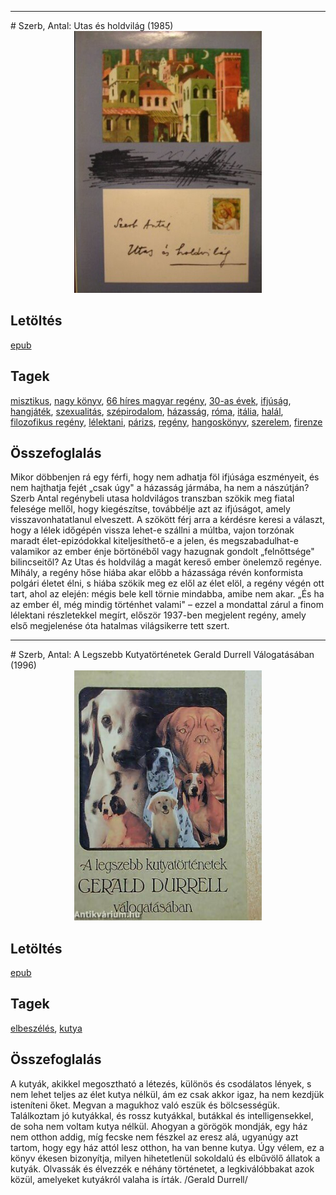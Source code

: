 <hr/>
# <a name="id_387">Szerb, Antal: Utas és holdvilág (1985)</a>
<center><img src="https://github.com/BercziSandor/calibre_lib/raw/main/main/Szerb%2C%20Antal/Utas%20es%20holdvilag%20%28387%29/cover.jpg" alt="cover" width="300"/></center>

## Letöltés
[epub](https://github.com/BercziSandor/calibre_lib/raw/main/main/Szerb%2C%20Antal/Utas%20es%20holdvilag%20%28387%29/Utas%20es%20holdvilag%20-%20Szerb%2C%20Antal.epub)

## Tagek
[misztikus](https://github.com/berczisandor/calibre_lib/blob/main/main/_tags/misztikus.md), [nagy könyv](https://github.com/berczisandor/calibre_lib/blob/main/main/_tags/nagy%20k%c3%b6nyv.md), [66 híres magyar regény](https://github.com/berczisandor/calibre_lib/blob/main/main/_tags/66%20h%c3%adres%20magyar%20reg%c3%a9ny.md), [30-as évek](https://github.com/berczisandor/calibre_lib/blob/main/main/_tags/30-as%20%c3%a9vek.md), [ifjúság](https://github.com/berczisandor/calibre_lib/blob/main/main/_tags/ifj%c3%bas%c3%a1g.md), [hangjáték](https://github.com/berczisandor/calibre_lib/blob/main/main/_tags/hangj%c3%a1t%c3%a9k.md), [szexualitás](https://github.com/berczisandor/calibre_lib/blob/main/main/_tags/szexualit%c3%a1s.md), [szépirodalom](https://github.com/berczisandor/calibre_lib/blob/main/main/_tags/sz%c3%a9pirodalom.md), [házasság](https://github.com/berczisandor/calibre_lib/blob/main/main/_tags/h%c3%a1zass%c3%a1g.md), [róma](https://github.com/berczisandor/calibre_lib/blob/main/main/_tags/r%c3%b3ma.md), [itália](https://github.com/berczisandor/calibre_lib/blob/main/main/_tags/it%c3%a1lia.md), [halál](https://github.com/berczisandor/calibre_lib/blob/main/main/_tags/hal%c3%a1l.md), [filozofikus regény](https://github.com/berczisandor/calibre_lib/blob/main/main/_tags/filozofikus%20reg%c3%a9ny.md), [lélektani](https://github.com/berczisandor/calibre_lib/blob/main/main/_tags/l%c3%a9lektani.md), [párizs](https://github.com/berczisandor/calibre_lib/blob/main/main/_tags/p%c3%a1rizs.md), [regény](https://github.com/berczisandor/calibre_lib/blob/main/main/_tags/reg%c3%a9ny.md), [hangoskönyv](https://github.com/berczisandor/calibre_lib/blob/main/main/_tags/hangosk%c3%b6nyv.md), [szerelem](https://github.com/berczisandor/calibre_lib/blob/main/main/_tags/szerelem.md), [firenze](https://github.com/berczisandor/calibre_lib/blob/main/main/_tags/firenze.md)

## Összefoglalás
<p class="description">Mikor döbbenjen rá egy férfi, hogy nem adhatja föl ifjúsága eszményeit, és nem hajthatja fejét „csak úgy" a házasság jármába, ha nem a nászútján? Szerb Antal regénybeli utasa holdvilágos transzban szökik meg fiatal felesége mellől, hogy kiegészítse, továbbélje azt az ifjúságot, amely visszavonhatatlanul elveszett. A szökött férj arra a kérdésre keresi a választ, hogy a lélek időgépén vissza lehet-e szállni a múltba, vajon torzónak maradt élet-epizódokkal kiteljesíthető-e a jelen, és megszabadulhat-e valamikor az ember énje börtönéből vagy hazugnak gondolt „felnőttsége" bilincseitől? Az Utas és holdvilág a magát kereső ember önelemző regénye. Mihály, a regény hőse hiába akar előbb a házassága révén konformista polgári életet élni, s hiába szökik meg ez elől az élet elöl, a regény végén ott tart, ahol az elején: mégis bele kell törnie mindabba, amibe nem akar. „És ha az ember él, még mindig történhet valami" – ezzel a mondattal zárul a finom lélektani részletekkel megírt, először 1937-ben megjelent regény, amely első megjelenése óta hatalmas világsikerre tett szert.</p>


<hr/>
# <a name="id_272">Szerb, Antal: A Legszebb Kutyatörténetek Gerald Durrell Válogatásában (1996)</a>
<center><img src="https://github.com/BercziSandor/calibre_lib/raw/main/main/Szerb%2C%20Antal/A%20Legszebb%20Kutyatortenetek%20Gerald%20Durrell%20Valogatasaban%20%28272%29/cover.jpg" alt="cover" width="300"/></center>

## Letöltés
[epub](https://github.com/BercziSandor/calibre_lib/raw/main/main/Szerb%2C%20Antal/A%20Legszebb%20Kutyatortenetek%20Gerald%20Durrell%20Valogatasaban%20%28272%29/A%20Legszebb%20Kutyatortenetek%20Gera%20-%20Szerb%2C%20Antal.epub)

## Tagek
[elbeszélés](https://github.com/berczisandor/calibre_lib/blob/main/main/_tags/elbesz%c3%a9l%c3%a9s.md), [kutya](https://github.com/berczisandor/calibre_lib/blob/main/main/_tags/kutya.md)

## Összefoglalás
<p class="description">A kutyák, akikkel megosztható a létezés, különös és csodálatos lények, s nem lehet teljes az élet kutya nélkül, ám ez csak akkor igaz, ha nem kezdjük isteníteni őket. Megvan a magukhoz való eszük és bölcsességük. Találkoztam jó kutyákkal, és rossz kutyákkal, butákkal és intelligensekkel, de soha nem voltam kutya nélkül. Ahogyan a görögök mondják, egy ház nem otthon addig, míg fecske nem fészkel az eresz alá, ugyanúgy azt tartom, hogy egy ház attól lesz otthon, ha van benne kutya. Úgy vélem, ez a könyv ékesen bizonyítja, milyen hihetetlenül sokoldalú és elbűvölő állatok a kutyák. Olvassák és élvezzék e néhány történetet, a legkiválóbbakat azok közül, amelyeket kutyákról valaha is írták. /Gerald Durrell/</p>


